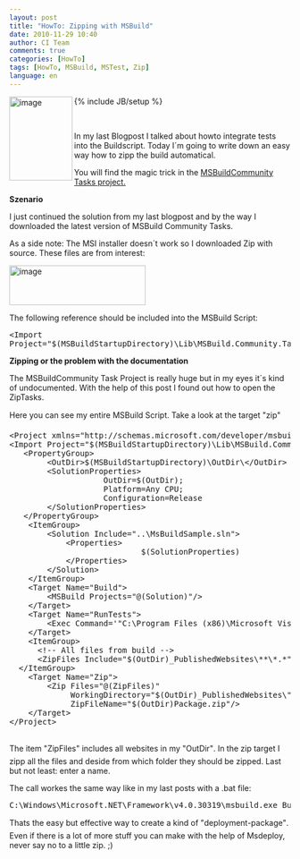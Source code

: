 ```yaml
---
layout: post
title: "HowTo: Zipping with MSBuild"
date: 2010-11-29 10:40
author: CI Team
comments: true
categories: [HowTo]
tags: [HowTo, MSBuild, MSTest, Zip]
language: en
---
```

{% include JB/setup %}
<img title="image" border="0" alt="image" align="left" src="{{BASE_PATH}}/assets/wp-images-de/image_thumb251.png" width="113" height="150" />   <p>&#160;</p>  <p>In my last Blogpost I talked about howto integrate tests into the Buildscript. Today I´m going to write down an easy way how to zipp the build automatical. </p>  <p>You will find the magic trick in the <a href="http://msbuildtasks.tigris.org/">MSBuildCommunity Tasks project.</a> </p>  <!--more-->  <p><b>Szenario </b></p>  <p><b></b></p>  <p>I just continued the solution from my last blogpost and by the way I downloaded the latest version of MSBuild Community Tasks. </p>  <p>As a side note: The MSI installer doesn´t work so I downloaded Zip with source. These files are from interest: </p>  <p><img title="image" border="0" alt="image" src="{{BASE_PATH}}/assets/wp-images-de/image_thumb252.png" width="244" height="71" /></p>  <p>The following reference should be included into the MSBuild Script:</p>  <div style="padding-bottom: 0px; margin: 0px; padding-left: 0px; padding-right: 0px; display: inline; float: none; padding-top: 0px" id="scid:812469c5-0cb0-4c63-8c15-c81123a09de7:4b426656-6825-4ddc-8dbd-85fa18632d5d" class="wlWriterEditableSmartContent"><pre name="code" class="c#">&lt;Import Project="$(MSBuildStartupDirectory)\Lib\MSBuild.Community.Tasks.Targets"/&gt;</pre></div>

<p><b>Zipping or the problem with the documentation </b></p>

<p><b></b></p>

<p>The MSBuildCommunity Task Project is really huge but in my eyes it´s kind of undocumented. With the help of this post I found out how to open the ZipTasks.</p>

<p>Here you can see my entire MSBuild Script. Take a look at the target "zip"</p>

<div style="padding-bottom: 0px; margin: 0px; padding-left: 0px; padding-right: 0px; display: inline; float: none; padding-top: 0px" id="scid:812469c5-0cb0-4c63-8c15-c81123a09de7:68c9c778-9d7c-434c-898d-71f59f602139" class="wlWriterEditableSmartContent"><pre name="code" class="c#">&lt;Project xmlns="http://schemas.microsoft.com/developer/msbuild/2003" DefaultTargets="Build"&gt;
&lt;Import Project="$(MSBuildStartupDirectory)\Lib\MSBuild.Community.Tasks.Targets"/&gt;
   &lt;PropertyGroup&gt;
		&lt;OutDir&gt;$(MSBuildStartupDirectory)\OutDir\&lt;/OutDir&gt;
		&lt;SolutionProperties&gt;
					OutDir=$(OutDir);
					Platform=Any CPU;
					Configuration=Release
		&lt;/SolutionProperties&gt;
   &lt;/PropertyGroup&gt;
	&lt;ItemGroup&gt;
		&lt;Solution Include="..\MsBuildSample.sln"&gt;
			&lt;Properties&gt;
							$(SolutionProperties)
			&lt;/Properties&gt;
		&lt;/Solution&gt;
	&lt;/ItemGroup&gt;
	&lt;Target Name="Build"&gt;
		&lt;MSBuild Projects="@(Solution)"/&gt;
	&lt;/Target&gt;
	&lt;Target Name="RunTests"&gt;
		&lt;Exec Command='"C:\Program Files (x86)\Microsoft Visual Studio 10.0\Common7\IDE\mstest.exe" /testcontainer:"$(MSBuildStartupDirectory)\OutDir\MsBuildSample.WebApp.Tests.dll" /testcontainer:"$(MSBuildStartupDirectory)\OutDir\AnotherTestProject.dll"' /&gt;
	&lt;/Target&gt;
	&lt;ItemGroup&gt;
	  &lt;!-- All files from build --&gt;
	  &lt;ZipFiles Include="$(OutDir)_PublishedWebsites\**\*.*" /&gt;
  &lt;/ItemGroup&gt;
	&lt;Target Name="Zip"&gt;
		&lt;Zip Files="@(ZipFiles)"
			 WorkingDirectory="$(OutDir)_PublishedWebsites\"
			 ZipFileName="$(OutDir)Package.zip"/&gt;
	&lt;/Target&gt;
&lt;/Project&gt;
 </pre></div>

<p>The item "ZipFiles" includes all websites in my "OutDir". In the zip target I zipp all the files and deside from which folder they should be zipped. Last but not least: enter a name.</p>

<p>The call workes the same way like in my last posts with a .bat file:</p>

<div style="padding-bottom: 0px; margin: 0px; padding-left: 0px; padding-right: 0px; display: inline; float: none; padding-top: 0px" id="scid:812469c5-0cb0-4c63-8c15-c81123a09de7:a6e49440-a5a6-4c91-bc6e-a541118efe67" class="wlWriterEditableSmartContent"><pre name="code" class="c#">C:\Windows\Microsoft.NET\Framework\v4.0.30319\msbuild.exe Buildsolution.targets /t:Build,RunTests,Zip</pre></div>

<p>Thats the easy but effective way to create a kind of "deployment-package". Even if there is a lot of more stuff you can make with the help of Msdeploy, never say no to a little zip. ;) </p>

